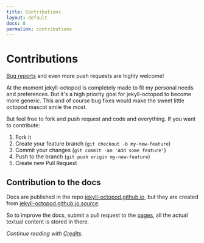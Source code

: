 ```yaml
---
title: Contributions
layout: default
docs: 8
permalink: contributions
---
```


# Contributions

[Bug reports](https://github.com/jekyll-octopod/jekyll-octopod/issues) and even more push requests are highly welcome!

At the moment jekyll-octopod is completely made to fit my personal needs and preferences. But it's a high priority goal for jekyll-octopod to become more generic. This and of course bug fixes would make the sweet little octopod mascot smile the most.

But feel free to fork and push request and code and everything. If you want to contribute:

1. Fork it
2. Create your feature branch (`git checkout -b my-new-feature`)
3. Commit your changes (`git commit -am 'Add some feature'`)
4. Push to the branch (`git push origin my-new-feature`)
5. Create new Pull Request

## Contribution to the docs

Docs are published in the repo [jekyll-octopod.github.io](https://github.com/jekyll-octopod/jekyll-octopod.github.io),
but they are created from [jekyll-octopod.github.io.source](https://github.com/jekyll-octopod/jekyll-octopod.github.io.source).

So to improve the docs, submit a pull request to the [pages](https://github.com/jekyll-octopod/jekyll-octopod.github.io.source/tree/master/pages), all the actual textual content is stored in there.

_Continue reading with [Credits](/credits)._
